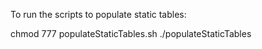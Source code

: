 To run the scripts to populate static tables:

chmod 777 populateStaticTables.sh
./populateStaticTables <dbname>
